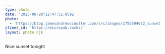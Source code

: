 ```yaml
---
type: photo
date: '2025-08-20T12:47:52.059Z'
photo:
  - 'https://blog.jamesandrewscoulter.com/src/images/1755694072_sunset.jpg'
client_id: 'https://micropub.rocks/'
layout: photo.njk
---
```

Nice sunset tonight
